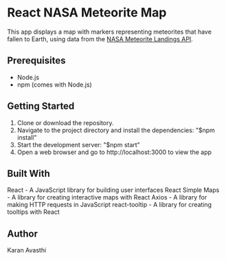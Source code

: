 # React NASA Meteorite Map

This app displays a map with markers representing meteorites that have fallen to Earth, using data from the [NASA Meteorite Landings API](https://data.nasa.gov/resource/y77d-th95.json).

## Prerequisites

- Node.js
- npm (comes with Node.js)

## Getting Started

1. Clone or download the repository.
2. Navigate to the project directory and install the dependencies: "$npm install"
3. Start the development server: "$npm start"
4. Open a web browser and go to http://localhost:3000 to view the app

## Built With
React - A JavaScript library for building user interfaces
React Simple Maps - A library for creating interactive maps with React
Axios - A library for making HTTP requests in JavaScript
react-tooltip - A library for creating tooltips with React

## Author
Karan Avasthi



